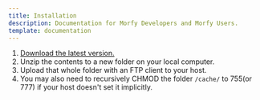 ```yaml
---
title: Installation
description: Documentation for Morfy Developers and Morfy Users.
template: documentation
---
```


1. [Download the latest version.](http://morfy.org/download)
2. Unzip the contents to a new folder on your local computer.
3. Upload that whole folder with an FTP client to your host.
4. You may also need to recursively CHMOD the folder `/cache/` to 755(or 777) if your host doesn't set it implicitly.
